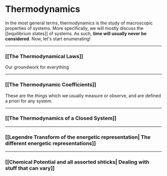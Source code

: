 # Thermodynamics
In the most general terms, thermodynamics is the study of macroscopic properties of systems. More specifically, we will mostly discuss the [[equilibrium states]] of systems. As such, **time will usually never be considered**. Now, let's start enumerating!

---

### [[The Thermodynamical Laws]]
Our groundwork for everything

---
### [[The Thermodynamic Coefficients]]

These are the *things* which we usually measure or observe, and are defined a priori for any system.

---
### [[The Thermodynamics of a Closed System]]

---

### [[Legendre Transform of the energetic representation| The different energetic representations]]

---
### [[Chemical Potential and all assorted shticks| Dealing with stuff that can vary]]